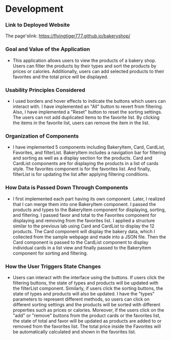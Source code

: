 # Development

### Link to Deployed Website
The page'slink: https://flyingtiger777.github.io/bakeryshop/

### Goal and Value of the Application
- This application allows users to view the products of a bakery shop. Users can filter the products by their types and sort the products by prices or calories. Additionally, users can add selected products to their favorites and the total price will be displayed.

### Usability Principles Considered
- I used borders and hover effects to indicate the buttons which users can interact with. I have implemented an "All" button to revert from filtering. Also, I have implemented a "Reset" button to reset the sorting settings. The users can not add duplicated items to the favorite list. By clicking the items in the favorite list, users can remove the item in the list.

### Organization of Components
- I have implemented 5 components including BakeryItem, Card, CardList, Favorites, and filterList. BakeryItem includes a navigation bar for filtering and sorting as well as a display section for the products. Card and CardList components are for displaying the products in a list of cards style. The favorites component is for the favorites list. And finally, filterList is for updating the list after applying filtering conditions.

### How Data is Passed Down Through Components
- I first implemented each part having its own component. Later, I realized that I can merge them into one BakeryItem component. I passed the products and types to the BakeryItem component for displaying, sorting, and filtering. I passed favor and total to the Favorites component for displaying and removing from the favorites list. I applied a structure similar to the previous lab using Card and CardList to display the 12 products. The Card component will display the bakery data, which I collected from the sample webpage and made into a JSON file. Then the Card component is passed to the CardList component to display individual cards in a list view and finally passed to the BakeryItem component for sorting and filtering.
### How the User Triggers State Changes
- Users can interact with the interface using the buttons. If users click the filtering buttons, the state of types and products will be updated with the filterList component. Similarly, if users click the sorting buttons, the state of types and products will also be updated. I have the "types" parameters to represent different methods, so users can click on different sorting settings and the products will be sorted with different properties such as prices or calories. Moreover, if the users click on the "add" or "remove" buttons from the product cards or the favorites list, the state of total and favor will be updated as products are added to or removed from the favorites list. The total price inside the Favorites will be automatically calculated and shown in the favorites list.

